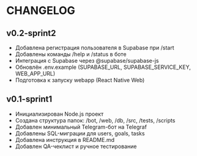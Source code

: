 # CHANGELOG

## v0.2-sprint2

- Добавлена регистрация пользователя в Supabase при /start
- Добавлены команды /help и /status в боте
- Интеграция с Supabase через @supabase/supabase-js
- Обновлён .env.example (SUPABASE_URL, SUPABASE_SERVICE_KEY, WEB_APP_URL)
- Подготовка к запуску webapp (React Native Web)

## v0.1-sprint1

- Инициализирован Node.js проект
- Создана структура папок: /bot, /web, /db, /src, /tests, /scripts
- Добавлен минимальный Telegram-бот на Telegraf
- Добавлены SQL-миграции для users, goals, tasks
- Добавлена инструкция в README.md
- Добавлен QA-чеклист и ручное тестирование 
